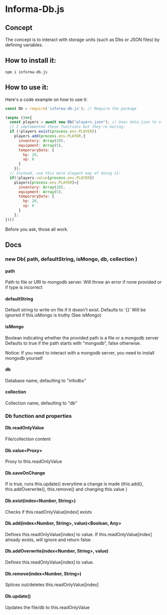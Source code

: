 # Informa-Db.js
## Concept
The concept is to interact with storage units (such as Dbs or JSON files) by defining variables.
## How to install it:
`npm i informa-db.js`
## How to use it:
Here's a code example on how to use it:
```js
const Db = require('informa-db.js'); // Require the package

(async ()=>{
  const players = await new Db("players.json"); // Uses data.json to store data
  // I implemented these functions but they're boring:
  if (!players.exist(process.env.PLAYER))
    players.add(process.env.PLAYER,{
      inventory: Array(20),
      equipment: Array(5),
      temporaryData: {
        hp: 20,
        xp: 0
      }
    });
  // Instead, use this more elegant way of doing it:
  if(!players.value[process.env.PLAYER])
    players[process.env.PLAYER]={
      inventory: Array(20),
      equipment: Array(5),
      temporaryData: {
        hp: 20,
        xp: 0
      }
    };
})()
```
Before you ask, those all work.
## Docs
### new Db( path<String>, defaultString<String>, isMongo<Boolean>, db<String>, collection<String> )
#### path
Path to file or URI to mongodb server.
Will throw an error if none provided or if type is incorrect
#### defaultString
Default string to write on file if it doesn't exist.
Defaults to '{}'
Will be ignored if this.isMongo is truthy (See isMongo<Boolean>)
#### isMongo<Boolean>
Boolean indicating whether the provided path is a file or a mongodb server
Defaults to true if the path starts with "mongodb", false otherwise.

Notice: If you need to interact with a mongodb server, you need to install mongodb yourself
#### db<String>
Database name, defaulting to "infodbs"
#### collection<String>
Collection name, defaulting to "db"
### Db function and properties
#### Db.readOnlyValue<Any>
File/collection content
#### Db.value<Proxy<Any>>
Proxy to this.readOnlyValue
#### Db.saveOnChange<Boolean>
If is true, runs this.update() everytime a change is made (this.add(), this.addOverwrite(), this.remove() and changing this.value )
#### Db.exist(index<Number, String>)<Boolean>
Checks if this.readOnlyValue[index] exists
#### Db.add(index<Number, String>, value<Any>)<Boolean, Any>
Defines this.readOnlyValue[index] to value.
If this.readOnlyValue[index] already exists, will ignore and return false.
#### Db.addOverwrite(index<Number, String>, value<Any>)<Any>
Defines this.readOnlyValue[index] to value.
#### Db.remove(index<Number, String>)<Undefined>
Splices out/deletes this.readOnlyValue[index]
#### Db.update()<Any>
Updates the file/db to this.readOnlyValue